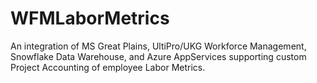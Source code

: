# WFMLaborMetrics
An integration of MS Great Plains, UltiPro/UKG Workforce Management, Snowflake Data Warehouse, and Azure AppServices supporting custom Project Accounting of employee Labor Metrics.
